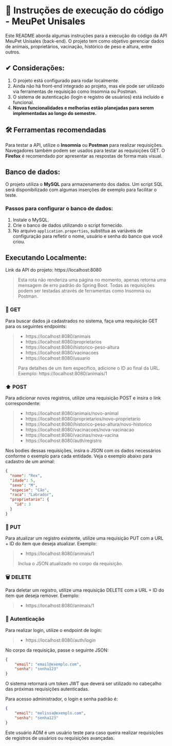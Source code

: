 
# 📝 Instruções de execução do código - MeuPet Unisales

Este README aborda algumas instruções para a execução do código da API MeuPet Unisales (back-end). O projeto tem como objetivo gerenciar dados de animais, proprietários, vacinação, histórico de peso e altura, entre outros.

## ✔ Considerações:

1) O projeto está configurado para rodar localmente.
2) Ainda não há front-end integrado ao projeto, mas ele pode ser utilizado via ferramentas de requisição como Insomnia ou Postman.
3) O sistema de autenticação (login e registro de usuários) está incluído e funcional.
4) **Novas funcionalidades e melhorias estão planejadas para serem implementadas ao longo do semestre.**

## 🛠 Ferramentas recomendadas

Para testar a API, utilize o **Insomnia** ou **Postman** para realizar requisições. Navegadores também podem ser usados para testar as requisições GET. O **Firefox** é recomendado por apresentar as respostas de forma mais visual.

## Banco de dados:

O projeto utiliza o **MySQL** para armazenamento dos dados. Um script SQL será disponibilizado com algumas inserções de exemplo para facilitar o teste.

### Passos para configurar o banco de dados:

1) Instale o MySQL.
2) Crie o banco de dados utilizando o script fornecido.
3) No arquivo `application.properties`, substitua as variáveis de configuração para refletir o nome, usuário e senha do banco que você criou.

## Executando Localmente:

Link da API do projeto: https://localhost:8080

> Esta rota não renderiza uma página no momento, apenas retorna uma mensagem de erro padrão do Spring Boot. Todas as requisições podem ser testadas através de ferramentas como Insomnia ou Postman.

### 🔁 GET

Para buscar dados já cadastrados no sistema, faça uma requisição GET para os seguintes endpoints:

> - https://localhost:8080/animais
> - https://localhost:8080/proprietarios
> - https://localhost:8080/historico-peso-altura
> - https://localhost:8080/vacinacoes
> - https://localhost:8080/usuario
>
> Para detalhes de um item específico, adicione o ID ao final da URL. Exemplo: https://localhost:8080/animais/1

### ⬆ POST

Para adicionar novos registros, utilize uma requisição POST e insira o link correspondente:

> - https://localhost:8080/animais/novo-animal
> - https://localhost:8080/proprietarios/novo-proprietario
> - https://localhost:8080/historico-peso-altura/novo-historico
> - https://localhost:8080/vacinacoes/nova-vacinacao
> - https://localhost:8080/vacinas/nova-vacina
> - https://localhost:8080/auth/registro

Nos bodies dessas requisições, insira o JSON com os dados necessários conforme o exemplo para cada entidade. Veja o exemplo abaixo para cadastro de um animal:

```json
{
  "nome": "Rex",
  "idade": 5,
  "sexo": "M",
  "especie": "Cão",
  "raca": "Labrador",
  "proprietario": {
    "id": 3
  }
}
```

### 📝 PUT

Para atualizar um registro existente, utilize uma requisição PUT com a URL + ID do item que deseja atualizar. Exemplo:

> - https://localhost:8080/animais/1
>
> Inclua o JSON atualizado no corpo da requisição.

### 🗑 DELETE

Para deletar um registro, utilize uma requisição DELETE com a URL + ID do item que deseja remover. Exemplo:

> - https://localhost:8080/animais/1

### 🔐 Autenticação

Para realizar login, utilize o endpoint de login:

> - https://localhost:8080/auth/login

No corpo da requisição, passe o seguinte JSON:

```json
{
    "email": "email@exemplo.com",
    "senha": "senha123"
}
```

O sistema retornará um token JWT que deverá ser utilizado no cabeçalho das próximas requisições autenticadas.

Para acesso administrador, o login e senha padrão é:

```json
{
    "email": "melissa@exemplo.com",
    "senha": "senha123"
}
```

Este usuário ADM é um usuário teste para caso queira realizar requisições de registros de usuários ou requisições avançadas.